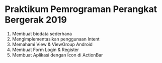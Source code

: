 # Praktikum Pemrograman Perangkat Bergerak 2019

1. Membuat biodata sederhana
2. Mengimplementasikan penggunaan Intent
3. Memahami View & ViewGroup Android
4. Membuat Form Login & Register
5. Membuat Aplikasi dengan Icon di ActionBar
